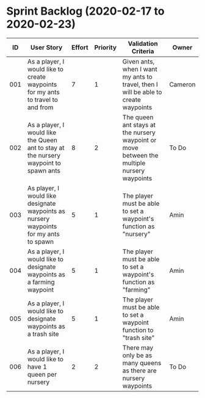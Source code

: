 # Sprint Backlog (2020-02-17 to 2020-02-23)

| ID | User Story | Effort | Priority | Validation Criteria | Owner |
|----|------------|--------|----------|---------------------|-------|
| 001 | As a player, I would like to create waypoints for my ants to travel to and from | 7 | 1 | Given ants, when I want my ants to travel, then I will be able to create waypoints  | Cameron | 
| 002 | As a player, I would like the Queen ant to stay at the nursery waypoint to spawn ants | 8 | 2 | The queen ant stays at the nursery waypoint or move between the multiple nursery waypoints | To Do |
| 003 | As player, I would like designate waypoints as nursery waypoints for my ants to spawn | 5 | 1 | The player must be able to set a waypoint's function as "nursery" | Amin |
| 004 | As a player, I would like to designate waypoints as a farming waypoint | 5 | 1 | The player must be able to set a waypoint's function as "farming" | Amin | 
| 005 | As a player, I would like to designate waypoints as a trash site | 5 | 1 | The player must be able to set a waypoint function to "trash site" | Amin | 
| 006 | As a player, I would like to have 1 queen per nursery | 2 | 2 | There may only be as many queens as there are nursery waypoints | To Do |
